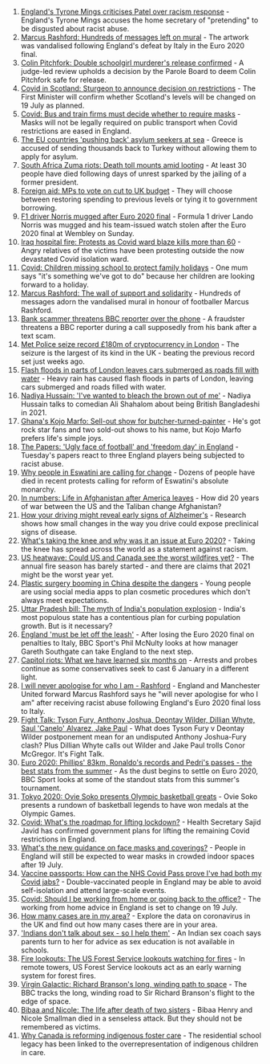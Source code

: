 1. [England's Tyrone Mings criticises Patel over racism response](https://www.bbc.co.uk/news/uk-politics-57778668) - England's Tyrone Mings accuses the home secretary of "pretending" to be disgusted about racist abuse.
2. [Marcus Rashford: Hundreds of messages left on mural](https://www.bbc.co.uk/news/uk-england-manchester-57816588) - The artwork was vandalised following England's defeat by Italy in the Euro 2020 final.
3. [Colin Pitchfork: Double schoolgirl murderer's release confirmed](https://www.bbc.co.uk/news/uk-england-leicestershire-57737050) - A judge-led review upholds a decision by the Parole Board to deem Colin Pitchfork safe for release.
4. [Covid in Scotland: Sturgeon to announce decision on restrictions](https://www.bbc.co.uk/news/uk-scotland-scotland-politics-57806095) - The First Minister will confirm whether Scotland's levels will be changed on 19 July as planned.
5. [Covid: Bus and train firms must decide whether to require masks](https://www.bbc.co.uk/news/business-57813402) - Masks will not be legally required on public transport when Covid restrictions are eased in England.
6. [The EU countries 'pushing back' asylum seekers at sea](https://www.bbc.co.uk/news/world-europe-57809909) - Greece is accused of sending thousands back to Turkey without allowing them to apply for asylum.
7. [South Africa Zuma riots: Death toll mounts amid looting](https://www.bbc.co.uk/news/world-africa-57818215) - At least 30 people have died following days of unrest sparked by the jailing of a former president.
8. [Foreign aid: MPs to vote on cut to UK budget](https://www.bbc.co.uk/news/uk-57815034) - They will choose between restoring spending to previous levels or tying it to government borrowing.
9. [F1 driver Norris mugged after Euro 2020 final](https://www.bbc.co.uk/sport/formula1/57818938) - Formula 1 driver Lando Norris was mugged and his team-issued watch stolen after the Euro 2020 final at Wembley on Sunday.
10. [Iraq hospital fire: Protests as Covid ward blaze kills more than 60](https://www.bbc.co.uk/news/world-middle-east-57814954) - Angry relatives of the victims have been protesting outside the now devastated Covid isolation ward.
11. [Covid: Children missing school to protect family holidays](https://www.bbc.co.uk/news/uk-wales-57809611) - One mum says "it's something we've got to do" because her children are looking forward to a holiday.
12. [Marcus Rashford: The wall of support and solidarity](https://www.bbc.co.uk/news/uk-england-manchester-57819446) - Hundreds of messages adorn the vandalised mural in honour of footballer Marcus Rashford.
13. [Bank scammer threatens BBC reporter over the phone](https://www.bbc.co.uk/news/uk-england-northamptonshire-57809349) - A fraudster threatens a BBC reporter during a call supposedly from his bank after a text scam.
14. [Met Police seize record £180m of cryptocurrency in London](https://www.bbc.co.uk/news/uk-england-london-57816644) - The seizure is the largest of its kind in the UK - beating the previous record set just weeks ago.
15. [Flash floods in parts of London leaves cars submerged as roads fill with water](https://www.bbc.co.uk/news/uk-57811613) - Heavy rain has caused flash floods in parts of London, leaving cars submerged and roads filled with water.
16. [Nadiya Hussain: 'I've wanted to bleach the brown out of me'](https://www.bbc.co.uk/news/uk-57809147) - Nadiya Hussain talks to comedian Ali Shahalom about being British Bangladeshi in 2021.
17. [Ghana's Kojo Marfo: Sell-out show for butcher-turned-painter](https://www.bbc.co.uk/news/world-africa-57553149) - He's got rock star fans and two sold-out shows to his name, but Kojo Marfo prefers life's simple joys.
18. [The Papers: 'Ugly face of football' and 'freedom day' in England](https://www.bbc.co.uk/news/blogs-the-papers-57814894) - Tuesday's papers react to three England players being subjected to racist abuse.
19. [Why people in Eswatini are calling for change](https://www.bbc.co.uk/news/world-africa-57807153) - Dozens of people have died in recent protests calling for reform of Eswatini's absolute monarchy.
20. [In numbers: Life in Afghanistan after America leaves](https://www.bbc.co.uk/news/world-asia-57767067) - How did 20 years of war between the US and the Taliban change Afghanistan?
21. [How your driving might reveal early signs of Alzheimer's](https://www.bbc.co.uk/news/business-57670006) - Research shows how small changes in the way you drive could expose preclinical signs of disease.
22. [What's taking the knee and why was it an issue at Euro 2020?](https://www.bbc.co.uk/news/explainers-53098516) - Taking the knee has spread across the world as a statement against racism.
23. [US heatwave: Could US and Canada see the worst wildfires yet?](https://www.bbc.co.uk/news/57770728) - The annual fire season has barely started - and there are claims that 2021 might be the worst year yet.
24. [Plastic surgery booming in China despite the dangers](https://www.bbc.co.uk/news/world-asia-china-57691525) - Young people are using social media apps to plan cosmetic procedures which don't always meet expectations.
25. [Uttar Pradesh bill: The myth of India's population explosion](https://www.bbc.co.uk/news/world-asia-india-57801764) - India's most populous state has a contentious plan for curbing population growth. But is it necessary?
26. [England 'must be let off the leash'](https://www.bbc.co.uk/sport/football/57807877) - After losing the Euro 2020 final on penalties to Italy, BBC Sport's Phil McNulty looks at how manager Gareth Southgate can take England to the next step.
27. [Capitol riots: What we have learned six months on](https://www.bbc.co.uk/news/world-us-canada-57753708) - Arrests and probes continue as some conservatives seek to cast 6 January in a different light.
28. [I will never apologise for who I am - Rashford](https://www.bbc.co.uk/sport/football/57814154) - England and Manchester United forward Marcus Rashford says he "will never apologise for who I am" after receiving racist abuse following England's Euro 2020 final loss to Italy.
29. [Fight Talk: Tyson Fury, Anthony Joshua, Deontay Wilder, Dillian Whyte, Saul 'Canelo' Alvarez, Jake Paul](https://www.bbc.co.uk/sport/boxing/57789751) - What does Tyson Fury v Deontay Wilder postponement mean for an undisputed Anthony Joshua-Fury clash? Plus Dillian Whyte calls out Wilder and Jake Paul trolls Conor McGregor. It's Fight Talk.
30. [Euro 2020: Phillips' 83km, Ronaldo's records and Pedri's passes - the best stats from the summer](https://www.bbc.co.uk/sport/football/57805875) - As the dust begins to settle on Euro 2020, BBC Sport looks at some of the standout stats from this summer's tournament.
31. [Tokyo 2020: Ovie Soko presents Olympic basketball greats](https://www.bbc.co.uk/sport/av/olympics/57769206) - Ovie Soko presents a rundown of basketball legends to have won medals at the Olympic Games.
32. [Covid: What's the roadmap for lifting lockdown?](https://www.bbc.co.uk/news/explainers-52530518) - Health Secretary Sajid Javid has confirmed government plans for lifting the remaining Covid restrictions in England.
33. [What's the new guidance on face masks and coverings?](https://www.bbc.co.uk/news/health-51205344) - People in England will still be expected to wear masks in crowded indoor spaces after 19 July.
34. [Vaccine passports: How can the NHS Covid Pass prove I've had both my Covid jabs?](https://www.bbc.co.uk/news/explainers-55718553) - Double-vaccinated people in England may be able to avoid self-isolation and attend large-scale events.
35. [Covid: Should I be working from home or going back to the office?](https://www.bbc.co.uk/news/business-52567567) - The working from home advice in England is set to change on 19 July.
36. [How many cases are in my area?](https://www.bbc.co.uk/news/uk-51768274) - Explore the data on coronavirus in the UK and find out how many cases there are in your area.
37. ['Indians don't talk about sex - so I help them'](https://www.bbc.co.uk/news/stories-56838660) - An Indian sex coach says parents turn to her for advice as sex education is not available in schools.
38. [Fire lookouts: The US Forest Service lookouts watching for fires](https://www.bbc.co.uk/news/world-us-canada-57626403) - In remote towers, US Forest Service lookouts act as an early warning system for forest fires.
39. [Virgin Galactic: Richard Branson's long, winding path to space](https://www.bbc.co.uk/news/science-environment-57798167) - The BBC tracks the long, winding road to Sir Richard Branson's flight to the edge of space.
40. [Bibaa and Nicole: The life after death of two sisters](https://www.bbc.co.uk/news/uk-england-london-57679755) - Bibaa Henry and Nicole Smallman died in a senseless attack. But they should not be remembered as victims.
41. [Why Canada is reforming indigenous foster care](https://www.bbc.co.uk/news/world-us-canada-57646170) - The residential school legacy has been linked to the overrepresentation of indigenous children in care.
